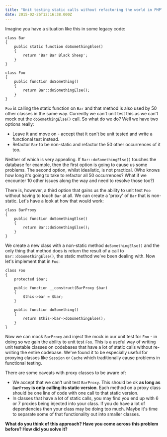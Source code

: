 ```yaml
---
title: "Unit testing static calls without refactoring the world in PHP"
date: 2015-02-26T12:16:38.000Z
---
```


Imagine you have a situation like this in some legacy code:

```prettyprint lang-php
class Bar
{
    public static function doSomethingElse()
    {
        return 'Bar Bar Black Sheep';
    }
}

class Foo
{
    public function doSomething()
    {
        return Bar::doSomethingElse();
    }
}
```

`Foo` is calling the static function on `Bar` and that method is also used by 50 other classes in the same way. Currently we can't unit test this as we can't mock out the `doSomethingElse()` call. So what do we do? Well we have two options really:

- Leave it and move on - accept that it can't be unit tested and write a functional test instead.
- Refactor `Bar` to be non-static and refactor the 50 other occurrences of it too.

Neither of which is very appealing. If `Bar::doSomethingElse()` touches the database for example, then the first option is going to cause us some problems. The second option, whilst idealistic, is not practical. (Who knows how long it's going to take to refactor all 50 occurrences? What if we encounter 10 other issues along the way and need to resolve those too?)

There is, however, a third option that gains us the ability to unit test `Foo` without having to touch `Bar` at all. We can create a 'proxy' of `Bar` that is non-static. Let's have a look at how that would work:


```prettyprint lang-php
class BarProxy
{
    public function doSomethingElse()
    {
        return Bar::doSomethingElse();
    }
}
```

We create a new class with a non-static method `doSomethingElse()` and the only thing that method does is return the result of a call to `Bar::doSomethingElse()`, the static method we've been dealing with. Now let's implement that in `Foo`:

```prettyprint lang-php
class Foo
{
    protected $bar;
    
    public function __construct(BarProxy $bar)
    {
        $this->bar = $bar;
    }
    
    public function doSomething()
    {
        return $this->bar->doSomethingElse();
    }
}
```

Now we can mock `BarProxy` and inject the mock in our unit test for `Foo` - in doing so we gain the ability to unit test `Foo`. 
This is a useful way of writing unit testable classes on codebases that have a lot of static calls without re-writing the entire codebase. We've found it to be especially useful for proxying classes like `Session` or `Cache` which traditionally cause problems in functional testing.

There are some caveats with proxy classes to be aware of:

- We accept that we can't unit test `BarProxy`. This should be ok **as long as `BarProxy` is only calling its static version**. Each method on a proxy class should be one line of code with one call to that static version.
- In classes that have a lot of static calls, you may find you end up with 6 or 7 proxies being injected into your class. If you do have a lot of dependencies then your class may be doing too much. Maybe it's time to separate some of that functionality out into smaller classes.


**What do you think of this approach? Have you come across this problem before? How did you solve it?**